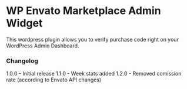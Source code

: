 WP Envato Marketplace Admin Widget
==================================

This wordpress plugin allows you to verify purchase code right on your WordPress Admin Dashboard.

### Changelog

1.0.0 - Initial release
1.1.0 - Week stats added
1.2.0 - Removed comission rate (according to Envato API changes)
